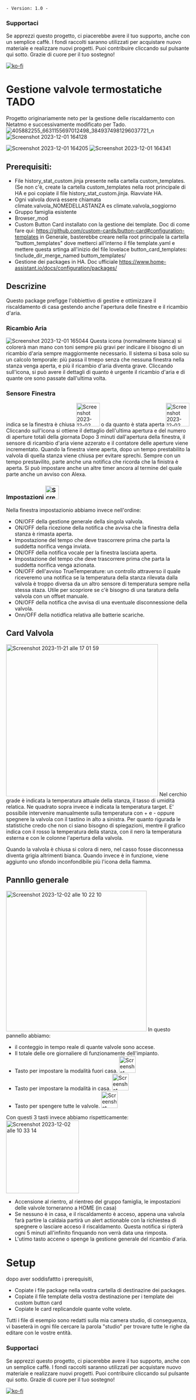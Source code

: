 `- Version: 1.0 -` 
### **Supportaci**
Se apprezzi questo progetto, ci piacerebbe avere il tuo supporto, anche con un semplice caffè. 
I fondi raccolti saranno utilizzati per acquistare nuovo materiale e realizzare nuovi progetti. Puoi contribuire cliccando sul pulsante qui sotto. 
Grazie di cuore per il tuo sostegno!

[![ko-fi](https://ko-fi.com/img/githubbutton_sm.svg)](https://ko-fi.com/M4M1MI00I)

# Gestione valvole termostatiche TADO
Progetto originariamente neto per la gestione delle riscaldamento con Netatmo e successivamente modificato per Tado.
![405882255_6631155697012498_3849374981296037721_n](https://github.com/Home-Assistant-Pro-Team/Benessere/assets/48358142/f016d1ae-c334-41bb-ac17-3fc491146afe)
![Screenshot 2023-12-01 164128](https://github.com/Home-Assistant-Pro-Team/Benessere/assets/48358142/09b1f49e-8c0b-4a9e-9cb9-f29475c38903)



![Screenshot 2023-12-01 164205](https://github.com/Home-Assistant-Pro-Team/Benessere/assets/48358142/91c68318-52ac-4a93-baa9-e5166d78e72b)
![Screenshot 2023-12-01 164341](https://github.com/Home-Assistant-Pro-Team/Benessere/assets/48358142/1123dd4e-8c03-46b8-a93f-fc669d3a4a82)

## Prerequisiti:
- File history_stat_custom.jinja presente nella cartella custom_templates. (Se non c'è, create la cartella custom_templates nella root principale di HA e poi copiate il file history_stat_custom.jinja. Riavviate HA.
- Ogni valvola dovrà essere chiamata climate.valvola_NOMEDELLASTANZA es climate.valvola_soggiorno
- Gruppo famiglia esistente
- Browser_mod
- Custom Button Card installato con la gestione dei template. Doc di come fare qui: https://github.com/custom-cards/button-card#configuration-templates
in Generale, basterebbe creare nella root principale la cartella "buttom_templates" dove metterci all'interno il file template.yaml e mettere questa srtinga all'inizio del file lovelace button_card_templates: !include_dir_merge_named buttom_templates/
- Gestione dei packages in HA. Doc ufficiale https://www.home-assistant.io/docs/configuration/packages/

## Descrizine
Questo package prefigge l'obbiettivo di gestire e ottimizzare il riscaldamento di casa gestendo anche l'apertura delle finestre e il ricambio d'aria.

### Ricambio Aria 
![Screenshot 2023-12-01 165044](https://github.com/Home-Assistant-Pro-Team/Benessere/assets/48358142/bf285af5-099d-4d1c-b1e9-d4034f850883) Questa icona (normalmente bianca) si colorerà man mano con toni sempre più gravi per indicare il bisogno di un ricambio d'aria sempre maggiormente necessario.
Il sistema si basa solo su un calcolo temporale: più passa il tmepo senza che nessuna finestra nella stanza venga aperta, e più il ricambio d'aria diventa grave. Cliccando sull'icona, si può avere il dettagli di quanto è urgente il ricambio d'aria e di quante ore sono passate dall'ultima volta.

### Sensore Finestra  
indica se la finestra è chiusa <img width="64" alt="Screenshot 2023-12-02 alle 10 00 08" src="https://github.com/Home-Assistant-Pro-Team/Benessere/assets/48358142/8bc2f88d-e804-4e71-a426-e6235f7b0a36"> o da quanto è stata aperta <img width="64" alt="Screenshot 2023-12-02 alle 10 00 01" src="https://github.com/Home-Assistant-Pro-Team/Benessere/assets/48358142/c1e24a4a-fd69-40cc-8abb-da65eebecf11"> 
Cliccando sull'icona si ottiene il dettaglio dell'ultima apertura e del numero di aperture totali della giornata
Dopo 3 minuti dall'apertura della finestra, il sensore di ricambio d'aria viene azzerato e il contatore delle aperture viene incrementato.
Quando la finestra viene aperta, dopo un tempo prestabilito la valvola di quella stanza viene chiusa per evitare sprechi. Sempre con un tempo prestavilito, parte anche una notifica che ricorda che la finistra è aperta. Si può impostare anche un altre timer ancora al termine del quale parte anche un avviso con Alexa.

### Impostazioni <img width="37" alt="Screenshot 2023-12-02 alle 10 04 16" src="https://github.com/Home-Assistant-Pro-Team/Benessere/assets/48358142/855e3240-d447-48db-ab92-6ba09f1702f6">
Nella finestra impostazionio abbiamo invece nell'ordine:
- ON/OFF della gestione generale della singola valvola.
- ON/OFF della ricezione della notifica che avvisa che la finestra della stanza è rimasta aperta.
- Impostazione del tempo che deve trascorrere prima che parta la suddetta norifica venga inviata.
- ON/OFF della notifica vocale per la finestra lasciata aperta.
- Impostazione del tempo che deve trascorrere prima che parta la suddetta norifica venga azionata.
- ON/OFF dell'avviso TrueTemperature: un controllo attraverso il quale riceveremo una notifica se la temperatura della stanza rilevata dalla valvola è troppo diversa da un altro sensore di temperatura sempre nella stessa staza. Utile per scopriore se c'è bisogno di una taratura della valvola con un offset manuale.
- ON/OFF della notifica che avvisa di una eventuale disconnessione della valvola.
- Onn/OFF della notidfica relativa alle batterie scariche.

## Card Valvola
<img width="415" alt="Screenshot 2023-11-21 alle 17 01 59" src="https://github.com/Home-Assistant-Pro-Team/Benessere/assets/48358142/1d7f31d6-1bf4-4ff9-a69c-0f6463216a92">
Nel cerchio grade è indicata la temperatura attuale della stanza, il tasso di umidità relatica. Ne quadrato sopra invece è indicata la temperatura target.
E' possibile intervenire manualmente sulla temperatura con + e - oppure spegnere la valvola con il tastino in alto a sinistra.
Per quanto rigurada le statistiche credo che non ci siano bisogno di spiegazioni, mentre il grafico indica con il rosso la temperatura della stanza, con il nero la temperatura esterna e con le colonne l'apertura della valvola. 

Quando la valvola è chiusa si colora di nero, nel casso fosse disconnessa diventa grigia altrimenti bianca. Quando invece è in funzione, viene aggiunto uno sfondo inconfondibile più l'icona della fiamma.

## Pannllo generale 
<img width="384" alt="Screenshot 2023-12-02 alle 10 22 10" src="https://github.com/Home-Assistant-Pro-Team/Benessere/assets/48358142/324937c0-4330-4880-a5cc-ae72a007a545">
In questo pannello abbiamo:


- il conteggio in tempo reale di quante valvole sono accese.
- Il totale delle ore giornaliere di funzionamente dell'impianto.
- Tasto per impostare la modalità fuori casa. <img width="45" alt="Screenshot 2023-12-02 alle 10 25 41" src="https://github.com/Home-Assistant-Pro-Team/Benessere/assets/48358142/14651226-b770-439b-94b2-81b15ac69a4a">
- Tasto per impostare la modalità in casa. <img width="45" alt="Screenshot 2023-12-02 alle 10 25 46" src="https://github.com/Home-Assistant-Pro-Team/Benessere/assets/48358142/c62020ee-7b29-4ee1-8ba1-6b46252e81a5">
- Tasto per spengere tutte le valvole. <img width="45" alt="Screenshot 2023-12-02 alle 10 25 50" src="https://github.com/Home-Assistant-Pro-Team/Benessere/assets/48358142/ea121c48-9661-4290-8bd6-ea7d1c58390f">

Con questi 3 tasti invece abbiamo rispetticamente:
<img width="199" alt="Screenshot 2023-12-02 alle 10 33 14" src="https://github.com/Home-Assistant-Pro-Team/Benessere/assets/48358142/5a2b0c40-07e8-4dae-8d23-6380b7e4aae2">

- Accensione al rientro, al rientreo del gruppo famiglia, le impostazioni delle valvole torneranno a HOME (in casa)
- Se nessuno è in casa, e il riscaldamento è acceso, appena una valvola farà partire la caldaia partirà un alert actionable con la richiestea di spegnere o lasciare acceso il riscaldamento. Questa notifica si ripterà ogni 5 minuti all'infinito finquando non verrà data una rimposta.
- L'utimo tasto accene o spenge la gestione generale del ricambio d'aria.


# Setup
dopo aver soddisfattto i prerequisiti,
- Copiate i file package nella vostra cartella di destinazine dei packages.
- Copiate il file template della vostra destinazione per i template dei custom button card
- Copiate le card replicandole quante volte volete.

Tutti i file di esempio sono redatti sulla mia camera studio, di conseguenza, vi baseterà in ogni file cercare la parola "studio" per trovare tutte le righe da editare con le vostre entità.

### **Supportaci**
Se apprezzi questo progetto, ci piacerebbe avere il tuo supporto, anche con un semplice caffè. 
I fondi raccolti saranno utilizzati per acquistare nuovo materiale e realizzare nuovi progetti. Puoi contribuire cliccando sul pulsante qui sotto. 
Grazie di cuore per il tuo sostegno!

[![ko-fi](https://ko-fi.com/img/githubbutton_sm.svg)](https://ko-fi.com/M4M1MI00I)
